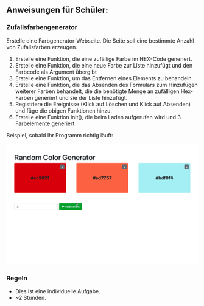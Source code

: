 ## Anweisungen für Schüler:

### Zufallsfarbengenerator

Erstelle eine Farbgenerator-Webseite. Die Seite soll eine bestimmte Anzahl von Zufallsfarben erzeugen. 
 1. Erstelle eine Funktion, die eine zufällige Farbe im HEX-Code generiert.
 2. Erstelle eine Funktion, die eine neue Farbe zur Liste hinzufügt und den Farbcode als Argument übergibt
 3. Erstelle eine Funktion, um das Entfernen eines Elements zu behandeln.
 4. Erstelle eine Funktion, die das Absenden des Formulars zum Hinzufügen weiterer Farben behandelt, die die benötigte Menge an zufälligen Hex-Farben generiert und sie der Liste hinzufügt.
 5. Registriere die Ereignisse (Klick auf Löschen und Klick auf Absenden) und füge die obigen Funktionen hinzu.
 6. Erstelle eine Funktion init(), die beim Laden aufgerufen wird und 3 Farbelemente generiert

  
 

Beispiel, sobald Ihr Programm richtig läuft:

 
 ![preview](./demo.gif)




### Regeln

- Dies ist eine individuelle Aufgabe.
- ~2 Stunden.
